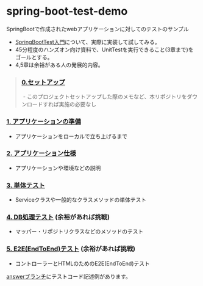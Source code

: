 # spring-boot-test-demo

SpringBootで作成されたwebアプリケーションに対してのテストのサンプル

 - [SpringBootTest入門](https://www.slideshare.net/techblogyahoo/springboottest)について、実際に実装して試してみる。
 - 45分程度のハンズオン向け資料で、UnitTestを実行できること(3章まで)をゴールとする。
 - 4,5章は余裕がある人の発展的内容。

> ### [0.セットアップ](docs/setup.md)
>  - このプロジェクトセットアップした際のメモなど、本リポジトリをダウンロードすれば実施の必要なし

### [1. アプリケーションの準備](docs/ready.md)
 - アプリケーションをローカルで立ち上げるまで

### [2. アプリケーション仕様](docs/system.md)
 - アプリケーションや環境などの説明
 
### [3. 単体テスト](docs/test_unit.md)
 - Serviceクラスや一般的なクラスメソッドの単体テスト
 
### [4. DB処理テスト](docs/test_db.md) (余裕があれば挑戦)
 - マッパー・リポジトリクラスなどのメソッドのテスト
 
### [5. E2E(EndToEnd)テスト](docs/test_e2e.md) (余裕があれば挑戦)
 - コントローラーとHTMLのためのE2E(EndToEnd)テスト


[answerブランチ](https://github.com/inosy22/spring-boot-test-demo/tree/answer/src/test/java/com/example/springboottestdemo)にテストコード記述例があります。
